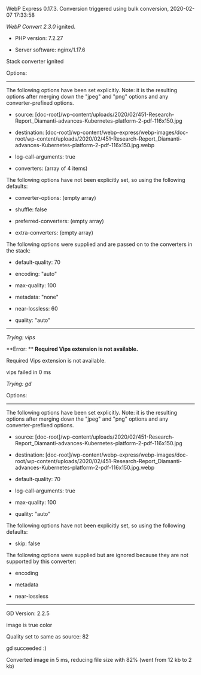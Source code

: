 WebP Express 0.17.3. Conversion triggered using bulk conversion, 2020-02-07 17:33:58

*WebP Convert 2.3.0*  ignited.
- PHP version: 7.2.27
- Server software: nginx/1.17.6

Stack converter ignited

Options:
------------
The following options have been set explicitly. Note: it is the resulting options after merging down the "jpeg" and "png" options and any converter-prefixed options.
- source: [doc-root]/wp-content/uploads/2020/02/451-Research-Report_Diamanti-advances-Kubernetes-platform-2-pdf-116x150.jpg
- destination: [doc-root]/wp-content/webp-express/webp-images/doc-root/wp-content/uploads/2020/02/451-Research-Report_Diamanti-advances-Kubernetes-platform-2-pdf-116x150.jpg.webp
- log-call-arguments: true
- converters: (array of 4 items)

The following options have not been explicitly set, so using the following defaults:
- converter-options: (empty array)
- shuffle: false
- preferred-converters: (empty array)
- extra-converters: (empty array)

The following options were supplied and are passed on to the converters in the stack:
- default-quality: 70
- encoding: "auto"
- max-quality: 100
- metadata: "none"
- near-lossless: 60
- quality: "auto"
------------


*Trying: vips* 

**Error: ** **Required Vips extension is not available.** 
Required Vips extension is not available.
vips failed in 0 ms

*Trying: gd* 

Options:
------------
The following options have been set explicitly. Note: it is the resulting options after merging down the "jpeg" and "png" options and any converter-prefixed options.
- source: [doc-root]/wp-content/uploads/2020/02/451-Research-Report_Diamanti-advances-Kubernetes-platform-2-pdf-116x150.jpg
- destination: [doc-root]/wp-content/webp-express/webp-images/doc-root/wp-content/uploads/2020/02/451-Research-Report_Diamanti-advances-Kubernetes-platform-2-pdf-116x150.jpg.webp
- default-quality: 70
- log-call-arguments: true
- max-quality: 100
- quality: "auto"

The following options have not been explicitly set, so using the following defaults:
- skip: false

The following options were supplied but are ignored because they are not supported by this converter:
- encoding
- metadata
- near-lossless
------------

GD Version: 2.2.5
image is true color
Quality set to same as source: 82
gd succeeded :)

Converted image in 5 ms, reducing file size with 82% (went from 12 kb to 2 kb)
